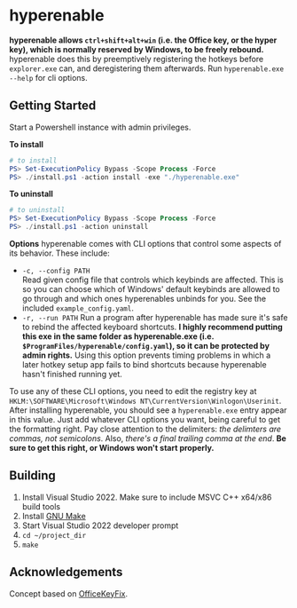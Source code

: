 # hyperenable
**hyperenable allows `ctrl+shift+alt+win` (i.e. the Office key, or the hyper key), which is normally reserved by Windows, to be freely rebound.** hyperenable does this by preemptively registering the hotkeys before `explorer.exe` can, and deregistering them afterwards. Run `hyperenable.exe --help` for cli options.

## Getting Started
  Start a Powershell instance with admin privileges.

  **To install**  

  ```powershell
  # to install
  PS> Set-ExecutionPolicy Bypass -Scope Process -Force
  PS> ./install.ps1 -action install -exe "./hyperenable.exe"
  ```

  **To uninstall**  

  ```powershell
  # to uninstall
  PS> Set-ExecutionPolicy Bypass -Scope Process -Force
  PS> ./install.ps1 -action uninstall
  ```

 **Options**
 hyperenable comes with CLI options that control some aspects of its behavior. These include:

  - `-c, --config PATH`  
    Read given config file that controls which keybinds are affected. This is so you can choose which of Windows' default keybinds are allowed to go through and which ones hyperenables unbinds for you. See the included `example_config.yaml`.
  - `-r, --run PATH`
    Run a program after hyperenable has made sure it's safe to rebind the affected keyboard shortcuts. **I highly recommend putting this exe in the same folder as hyperenable.exe (i.e. `$ProgramFiles/hyperenable/config.yaml`), so it can be protected by admin rights.** Using this option prevents timing problems in which a later hotkey setup app fails to bind shortcuts because hyperenable hasn't finished running yet.

 To use any of these CLI options, you need to edit the registry key at `HKLM:\SOFTWARE\Microsoft\Windows NT\CurrentVersion\Winlogon\Userinit`. After installing hyperenable, you should see a `hyperenable.exe` entry appear in this value. Just add whatever CLI options you want, being careful to get the formatting right. Pay close attention to the delimiters: *the delimters are commas, not semicolons*. Also, *there's a final trailing comma at the end*. **Be sure to get this right, or Windows won't start properly.**

## Building
  1. Install Visual Studio 2022. Make sure to include MSVC C++ x64/x86 build tools
  2. Install [GNU Make](https://scoop.sh/)
  3. Start Visual Studio 2022 developer prompt
  4. `cd ~/project_dir`
  5. `make`

## Acknowledgements
Concept based on [OfficeKeyFix](https://github.com/anthonyheddings/OfficeKeyFix).

